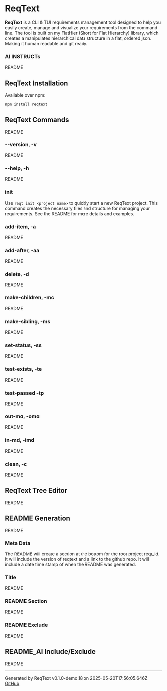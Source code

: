 # ReqText

**ReqText** is a CLI & TUI requirements management tool designed to help you easily create, manage and visualize your requirements from the command line. The tool is built on my FlatHier (Short for Flat Hierarchy) library, which creates a manipulates hierarchical data structure in a flat, ordered json. Making it human readable and git ready.

### AI INSTRUCTs

README

## ReqText Installation

Available over npm:

```bash
npm install reqtext
```

## ReqText Commands

README

### --version, -v

README

### --help, -h

README

### init <project name>

Use `reqt init <project name>` to quickly start a new ReqText project. This command creates the necessary files and structure for managing your requirements. See the README for more details and examples.

### add-item, -a

README

### add-after, -aa <outline number>

README

### delete, -d <outline number>

README

### make-children, -mc <outline number>

README

### make-sibling, -ms <outline number>

README

### set-status, -ss <outline number>

README

### test-exists, -te <outline number>

README

### test-passed -tp <outline number>

README

### out-md, -omd

README

### in-md, -imd

README

### clean, -c

README

## ReqText Tree Editor

README

## README Generation

README

### Meta Data

The README will create a section at the bottom for the root project reqt_id. It will include the version of reqtext and a link to the github repo. It will include a date time stamp of when the README was generated.

### Title

README

### README Section

README

### README Exclude

README

## README_AI Include/Exclude

README

---
Generated by ReqText v0.1.0-demo.18 on 2025-05-20T17:56:05.646Z
[GitHub](https://github.com/joseph-terzi/reqtext)
